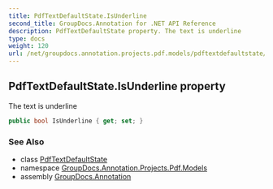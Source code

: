 ```yaml
---
title: PdfTextDefaultState.IsUnderline
second_title: GroupDocs.Annotation for .NET API Reference
description: PdfTextDefaultState property. The text is underline
type: docs
weight: 120
url: /net/groupdocs.annotation.projects.pdf.models/pdftextdefaultstate/isunderline/
---
```

## PdfTextDefaultState.IsUnderline property

The text is underline

```csharp
public bool IsUnderline { get; set; }
```

### See Also

* class [PdfTextDefaultState](../)
* namespace [GroupDocs.Annotation.Projects.Pdf.Models](../../pdftextdefaultstate/)
* assembly [GroupDocs.Annotation](../../../)


